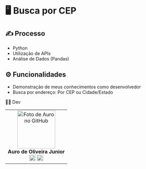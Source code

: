 # 🖥️ Busca por CEP
  
## ✍️ Processo        
- Python    
- Utilização de APIs      
- Análise de Dados (Pandas)      

## ⚙ Funcionalidades      
- Demonstração de meus conhecimentos como desenvolvedor      
- Busca por endereço: Por CEP ou Cidade/Estado     
<!-- >Acesse a página on-line: <a href="https://portifolio-kelvin.vercel.app/" target=_blank> Portfólio Kelvin Charles Cruz </a>   
🖱️ A página <img src="src/design/portfolio.gif" alt="Imagem exibindo a versão desktop  do site">   -->
👩‍💻 Dev

<table align="center">
    <tr>
     <td align="center">
            <div>
                <img src="https://media.licdn.com/dms/image/C4D03AQFEjNLUHwIF6Q/profile-displayphoto-shrink_200_200/0/1662747684527?e=1687392000&v=beta&t=F1N4uu2yCDZBgmtVEVv0uab1Vif3Xqir-Qi0-0xCwh0" width="120px;" alt="Foto de Auro no GitHub"/><br>
                <b> Auro de Oliveira Junior </b><br>
                <a href="https://www.linkedin.com/in/aurojr/" alt="Linkedin"><img src="https://img.shields.io/badge/LinkedIn-0077B5?style=for-the-badge&logo=linkedin&logoColor=white" height="20"></a>
                <a href="https://github.com/aurojr/" alt="GitHub"><img src="https://img.shields.io/badge/GitHub-100000?style=for-the-badge&logo=github&logoColor=white" height="20"></a>
            </div>
        </td> 
    </tr>
</table>

<!--
# buscaEndereco
 
Criado um sistemas de buscas de endereço por CEP ou por localidade através de Cidade e Estado.

Main.py
Chama as funções de Menu, seleção de opções e as funcionalidades de consulta, salvar arquivo em excel e sair de sistema
-------------------------------------------------------------------------------------------------------------------------------------------------------------
Menu.py
Formata o menu permitindo maior facilidade e visualização das opções das funcções para o usuário:

def menu > Puxa a lista de menus do arquivo Lista_Menus

def_escolher_opcao >> Retorna o valor da opção selecionado pelo usuário

def apontar_funcoes >> Recolhe a opção escolhida pelo o usuário e de acordo com o valor chama a função selecionada. 
--------------------------------------------------------------------------------------------------------------------------------------------------------------
Consulta.py

Contém as funções de busca por CEP e busca de endereço:

def_buscar_por_cep >> recebe o valor do cep como string, com o tratamento de retirar '.' (ponto) ou '-' (traço). Verifica após o tratamento
se o o mesmo possui oito digitos numericos. Após essa validação, é chamada a API de busca por CEP

def_buscar_por_endereço >> recebe as variáveis obrigatórias para busca: Estado e Cidade [onde é necessário ter no minimo dois caracateres e não ser valores numéricos] e o Endereço [necessário ter o menos 3 caracteres]. Feita essas validações ainda no input de cada uma delas, é feita uma requisição na API de busca de endereço. 
----------------------------------------------------------------------------------------------------------------------------------------------------------------
Lista Menu.py
Contém as opções que aparecem no menu no formato lista, facilitando a manutenção, caso seja necessário remover/adicionar alguma opção.

-----------------------------------------------------------------------------------------------------------------------------------------------------------------
Save File.py
Função para salvar o resultado da(s) busca(s) em um arquivo texto/planilha.  - EM CONSTRUÇÃO
-->
